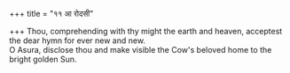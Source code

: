 +++
title = "११ आ रोदसी"

+++
Thou, comprehending with thy might the earth and heaven, acceptest the dear hymn for ever new and new.  
     O Asura, disclose thou and make visible the Cow's beloved home to the bright golden Sun.